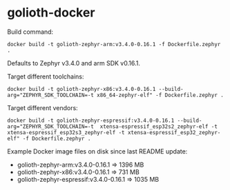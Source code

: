 # golioth-docker

Build command:

```
docker build -t golioth-zephyr-arm:v3.4.0-0.16.1 -f Dockerfile.zephyr .
```

Defaults to Zephyr v3.4.0 and arm SDK v0.16.1.

Target different toolchains:

```
docker build -t golioth-zephyr-x86:v3.4.0-0.16.1 --build-arg="ZEPHYR_SDK_TOOLCHAIN=-t x86_64-zephyr-elf" -f Dockerfile.zephyr .
```

Target different vendors:
```
docker build -t golioth-zephyr-espressif:v3.4.0-0.16.1 --build-arg="ZEPHYR_SDK_TOOLCHAIN=-t  xtensa-espressif_esp32s2_zephyr-elf -t xtensa-espressif_esp32s3_zephyr-elf -t xtensa-espressif_esp32_zephyr-elf" -f Dockerfile.zephyr .
```

Example Docker image files on disk since last README update:

* golioth-zephyr-arm:v3.4.0-0.16.1       => 1396 MB
* golioth-zephyr-x86:v3.4.0-0.16.1       => 731  MB
* golioth-zephyr-espressif:v3.4.0-0.16.1 => 1035 MB